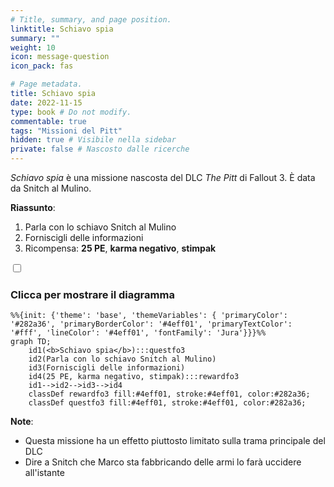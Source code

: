```yaml
---
# Title, summary, and page position.
linktitle: Schiavo spia
summary: ""
weight: 10
icon: message-question
icon_pack: fas

# Page metadata.
title: Schiavo spia
date: 2022-11-15
type: book # Do not modify.
commentable: true
tags: "Missioni del Pitt"
hidden: true # Visibile nella sidebar
private: false # Nascosto dalle ricerche
---
```



<div class="fo3">

*Schiavo spia* è una missione nascosta del DLC *The Pitt* di Fallout 3. È data da Snitch al Mulino.

**Riassunto**:
1. Parla con lo schiavo Snitch al Mulino
2. Forniscigli delle informazioni
3. Ricompensa: **25 PE**, **karma negativo**, **stimpak**

<section class="chart-collapse">
<input type="checkbox" name="collapse2" id="handle2">
<h3 class="handle">
<label for="handle2">Clicca per mostrare il diagramma</label>
</h3>
<div class="content">

```mermaid
%%{init: {'theme': 'base', 'themeVariables': { 'primaryColor': '#282a36', 'primaryBorderColor': '#4eff01', 'primaryTextColor': '#fff', 'lineColor': '#4eff01', 'fontFamily': 'Jura'}}}%%
graph TD;
    id1(<b>Schiavo spia</b>):::questfo3
    id2(Parla con lo schiavo Snitch al Mulino)
    id3(Forniscigli delle informazioni)
    id4(25 PE, karma negativo, stimpak):::rewardfo3
    id1-->id2-->id3-->id4
    classDef rewardfo3 fill:#4eff01, stroke:#4eff01, color:#282a36;
    classDef questfo3 fill:#4eff01, stroke:#4eff01, color:#282a36;
```

</div>
</section>


**Note**:
- Questa missione ha un effetto piuttosto limitato sulla trama principale del DLC
- Dire a Snitch che Marco sta fabbricando delle armi lo farà uccidere all'istante




</div>
